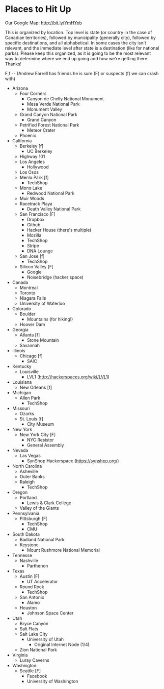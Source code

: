 # Places to Hit Up

Our Google Map: http://bit.ly/YmHYob

This is organized by location.  Top level is state (or country in the case of Canadian territories), followed by municipality (generally city), followed by specific destinations, and all alphabetical.  In some cases the city isn't relevant, and the immediate level after state is a destination (like for national parks).  Please keep this organized, as it is going to be the most relevant way to determine where we end up going and how we're getting there. Thanks!

F,f -- (Andrew Farrell has friends he is sure (F) or suspects (f) we can crash with)

* Arizona
    * Four Corners
        * Canyon de Chelly National Monument
        * Mesa Verde National Park
        * Monument Valley
    * Grand Canyon National Park
        * Grand Canyon
    * Petrified Forest National Park 
        * Meteor Crater
    * Phoenix
* California
    * Berkeley [f]
        * UC Berkeley
    * Highway 101
    * Los Angeles
        * Hollywood
    * Los Osos
    * Menlo Park [f]
        * TechShop
    * Mono Lake
        * Redwood National Park
    * Muir Woods
    * Racetrack Playa
        * Death Valley National Park
    * San Francisco [F]
        * Dropbox
        * Github
        * Hacker House (there's multiple)
        * Mozilla
        * TechShop
        * Stripe
        * DNA Lounge
    * San Jose [f]
        * TechShop
    * Silicon Valley [F]
        * Google
        * Noisebridge (hacker space)
* Canada
    * Montreal
    * Toronto
    * Niagara Falls
    * University of Waterloo
* Colorado
    * Boulder
        * Mountains (for hiking!)
    * Hoover Dam
* Georgia
    * Atlanta [f]
        * Stone Mountain
    * Savannah
* Illinois
    * Chicago [f]
        * SAIC
* Kentucky
    * Louisville
        * LVL1 (http://hackerspaces.org/wiki/LVL1)
* Louisiana
    * New Orleans [f]
* Michigan
    * Allen Park
        * TechShop
* Missouri
    * Ozarks
    * St. Louis [f]
        * City Museum
* New York
    * New York City [F]
        * NYC Resistor
        * General Assembly
* Nevada
    * Las Vegas
        * SynShop Hackerspace (https://synshop.org/)
* North Carolina
    * Asheville
    * Outer Banks
    * Raleigh
        * TechShop
* Oregon
    * Portland
        * Lewis & Clark College
    * Valley of the Giants
* Pennsylvania
    * Pittsburgh [F]
        * TechShop
        * CMU
* South Dakota
    * Badland National Park
    * Keystone
        * Mount Rushmore National Memorial
* Tennesse
    * Nashville
        * Parthenon
* Texas
    * Austin [F]
        * UT Accelerator
    * Round Rock
        * TechShop
    * San Antonio
        * Alamo
    * Houston
        * Johnson Space Center
* Utah
    * Bryce Canyon
    * Salt Flats
    * Salt Lake City
        * University of Utah
            * Original Internet Node (1/4)
    * Zion National Park
* Virginia
    * Luray Caverns
* Washington
    * Seattle [F]
        * Facebook
        * University of Washington
